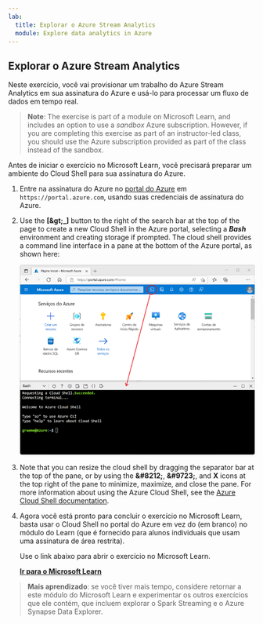 ```yaml
---
lab:
  title: Explorar o Azure Stream Analytics
  module: Explore data analytics in Azure
---
```


## <a name="explore-azure-stream-analytics"></a>Explorar o Azure Stream Analytics

Neste exercício, você vai provisionar um trabalho do Azure Stream Analytics em sua assinatura do Azure e usá-lo para processar um fluxo de dados em tempo real.

> <bpt id="p1">**</bpt>Note<ept id="p1">**</ept>: The exercise is part of a module on Microsoft Learn, and includes an option to use a <bpt id="p2">*</bpt>sandbox<ept id="p2">*</ept> Azure subscription. However, if you are completing this exercise as part of an instructor-led class, you should use the Azure subscription provided as part of the class instead of the sandbox.

Antes de iniciar o exercício no Microsoft Learn, você precisará preparar um ambiente do Cloud Shell para sua assinatura do Azure.

1. Entre na assinatura do Azure no [portal do Azure](https://portal.azure.com) em `https://portal.azure.com`, usando suas credenciais de assinatura do Azure.
2. Use the <bpt id="p1">**</bpt>[<ph id="ph1">\&gt;</ph>_]<ept id="p1">**</ept> button to the right of the search bar at the top of the page to create a new Cloud Shell in the Azure portal, selecting a <bpt id="p2">***</bpt>Bash<ept id="p2">***</ept> environment and creating storage if prompted. The cloud shell provides a command line interface in a pane at the bottom of the Azure portal, as shown here:

    ![Portal do Azure com um painel do Cloud Shell](./images/cloud-shell.png)

3. Note that you can resize the cloud shell by dragging the separator bar at the top of the pane, or by using the <bpt id="p1">**</bpt>&amp;#8212;<ept id="p1">**</ept>, <bpt id="p2">**</bpt>&amp;#9723;<ept id="p2">**</ept>, and <bpt id="p3">**</bpt>X<ept id="p3">**</ept> icons at the top right of the pane to minimize, maximize, and close the pane. For more information about using the Azure Cloud Shell, see the <bpt id="p1">[</bpt>Azure Cloud Shell documentation<ept id="p1">](https://docs.microsoft.com/azure/cloud-shell/overview)</ept>.

4. Agora você está pronto para concluir o exercício no Microsoft Learn, basta usar o Cloud Shell no portal do Azure em vez do (em branco) no módulo do Learn (que é fornecido para alunos individuais que usam uma assinatura de área restrita).

    Use o link abaixo para abrir o exercício no Microsoft Learn.

    **[Ir para o Microsoft Learn](https://docs.microsoft.com/learn/modules/explore-fundamentals-stream-processing/5-exercise-stream-analytics#create-azure-resources)**

> **Mais aprendizado**: se você tiver mais tempo, considere retornar a este módulo do Microsoft Learn e experimentar os outros exercícios que ele contém, que incluem explorar o Spark Streaming e o Azure Synapse Data Explorer.
